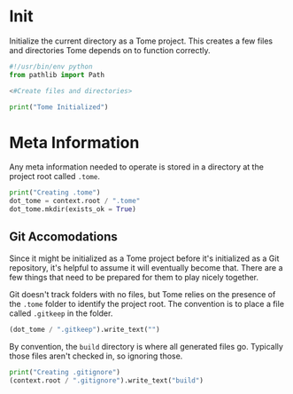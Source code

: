 # Init

Initialize the current directory as a Tome project. This creates a few files and directories Tome depends on to function correctly.

[/build/bin/commands/init]: f+x
```python
#!/usr/bin/env python
from pathlib import Path

<#Create files and directories>

print("Tome Initialized")
```

# Meta Information

Any meta information needed to operate is stored in a directory at the project root called `.tome`.

[Create files and directories]: m
```python
print("Creating .tome")
dot_tome = context.root / ".tome"
dot_tome.mkdir(exists_ok = True)
```

## Git Accomodations

Since it might be initialized as a Tome project before it's initialized as a Git repository, it's helpful to assume it will eventually become that. There are a few things that need to be prepared for them to play nicely together.

Git doesn't track folders with no files, but Tome relies on the presence of the `.tome` folder to identify the project root. The convention is to place a file called `.gitkeep` in the folder.

[Create files and directories]: m
```python
(dot_tome / ".gitkeep").write_text("")
```

By convention, the `build` directory is where all generated files go. Typically those files aren't checked in, so ignoring those.


[Create files and directories]: m
```python
print("Creating .gitignore")
(context.root / ".gitignore").write_text("build")
```
